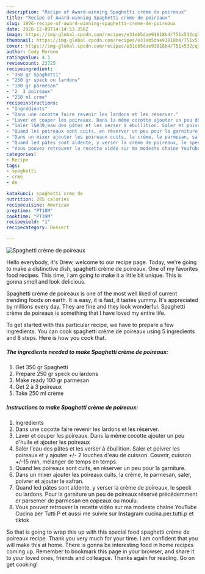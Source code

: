 ```yaml
---
description: "Recipe of Award-winning Spaghetti crème de poireaux"
title: "Recipe of Award-winning Spaghetti crème de poireaux"
slug: 1896-recipe-of-award-winning-spaghetti-creme-de-poireaux
date: 2020-12-09T14:14:53.356Z
image: https://img-global.cpcdn.com/recipes/e31eb5dae91818b4/751x532cq70/spaghetti-creme-de-poireaux-photo-principale-de-la-recette.jpg
thumbnail: https://img-global.cpcdn.com/recipes/e31eb5dae91818b4/751x532cq70/spaghetti-creme-de-poireaux-photo-principale-de-la-recette.jpg
cover: https://img-global.cpcdn.com/recipes/e31eb5dae91818b4/751x532cq70/spaghetti-creme-de-poireaux-photo-principale-de-la-recette.jpg
author: Cody Moreno
ratingvalue: 4.1
reviewcount: 23725
recipeingredient:
- "350 gr Spaghetti"
- "250 gr speck ou lardons"
- "100 gr parmesan"
- "2  3 poireaux"
- "250 ml crme"
recipeinstructions:
- "Ingrédients"
- "Dans une cocotte faire revenir les lardons et les réserver."
- "Laver et couper les poireaux. Dans la même cocotte ajouter un peu d&#39;huile et ajouter les poireaux"
- "Saler l&#39;eau des pâtes et les verser à ébullition. Saler et poivrer les poireaux et y ajouter +/- 2 louches d&#39;eau de cuisson. Couvrir, cuisson +/-15 min, mélanger de temps en temps."
- "Quand les poireaux sont cuits, en réserver un peu pour la garniture."
- "Dans un mixer ajouter les poireaux cuits, la crème, le parmesan, saler, poivrer et ajouter le safran."
- "Quand led pâtes sont aldente, y verser la crème de poireaux, le speck ou lardons. Pour la garniture un peu de poireaux réservé précédemment er parsemer de parmesan en copeaux ou moulu."
- "Vous pouvez retrouver la recette vidéo sur ma modeste chaine YouTube Cucina per Tutti P et aussi me suivre sur Instagram cucina.per.tutti.p et tiktok"
categories:
- Recipe
tags:
- spaghetti
- crme
- de

katakunci: spaghetti crme de 
nutrition: 285 calories
recipecuisine: American
preptime: "PT18M"
cooktime: "PT39M"
recipeyield: "1"
recipecategory: Dessert

---
```



![Spaghetti crème de poireaux](https://img-global.cpcdn.com/recipes/e31eb5dae91818b4/751x532cq70/spaghetti-creme-de-poireaux-photo-principale-de-la-recette.jpg)

Hello everybody, it's Drew, welcome to our recipe page. Today, we're going to make a distinctive dish, spaghetti crème de poireaux. One of my favorites food recipes. This time, I am going to make it a little bit unique. This is gonna smell and look delicious.

Spaghetti crème de poireaux is one of the most well liked of current trending foods on earth. It is easy, it is fast, it tastes yummy. It's appreciated by millions every day. They are fine and they look wonderful. Spaghetti crème de poireaux is something that I have loved my entire life.




To get started with this particular recipe, we have to prepare a few ingredients. You can cook spaghetti crème de poireaux using 5 ingredients and 8 steps. Here is how you cook that.

<!--inarticleads1-->

##### The ingredients needed to make Spaghetti crème de poireaux:

1. Get 350 gr Spaghetti
1. Prepare 250 gr speck ou lardons
1. Make ready 100 gr parmesan
1. Get 2 à 3 poireaux
1. Take 250 ml crème




<!--inarticleads2-->

##### Instructions to make Spaghetti crème de poireaux:

1. Ingrédients
1. Dans une cocotte faire revenir les lardons et les réserver.
1. Laver et couper les poireaux. Dans la même cocotte ajouter un peu d&#39;huile et ajouter les poireaux
1. Saler l&#39;eau des pâtes et les verser à ébullition. Saler et poivrer les poireaux et y ajouter +/- 2 louches d&#39;eau de cuisson. Couvrir, cuisson +/-15 min, mélanger de temps en temps.
1. Quand les poireaux sont cuits, en réserver un peu pour la garniture.
1. Dans un mixer ajouter les poireaux cuits, la crème, le parmesan, saler, poivrer et ajouter le safran.
1. Quand led pâtes sont aldente, y verser la crème de poireaux, le speck ou lardons. Pour la garniture un peu de poireaux réservé précédemment er parsemer de parmesan en copeaux ou moulu.
1. Vous pouvez retrouver la recette vidéo sur ma modeste chaine YouTube Cucina per Tutti P et aussi me suivre sur Instagram cucina.per.tutti.p et tiktok




So that is going to wrap this up with this special food spaghetti crème de poireaux recipe. Thank you very much for your time. I am confident that you will make this at home. There is gonna be interesting food in home recipes coming up. Remember to bookmark this page in your browser, and share it to your loved ones, friends and colleague. Thanks again for reading. Go on get cooking!
